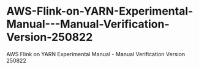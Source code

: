 # AWS-Flink-on-YARN-Experimental-Manual---Manual-Verification-Version-250822
AWS Flink on YARN Experimental Manual - Manual Verification Version 250822
